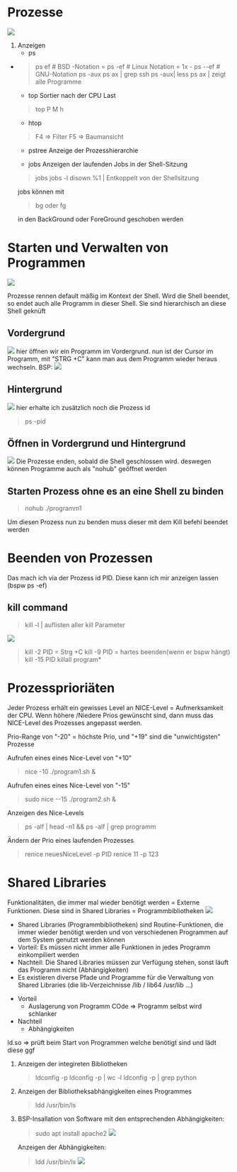 <h1>Prozesse</h1>

![](imgs/2020-06-29-14-40-34.png)

1. Anzeigen
   - ps
 - 
   > ps ef # BSD -Notation = 
   > ps -ef # Linux Notation = 1x -
   > ps --ef # GNU-Notation
   > ps -aux
   > ps ax | grep ssh
   > ps -aux| less
   > ps ax | zeigt alle Programme



   - top
   Sortier nach der CPU Last
   > top
   > P
   > M
   > h

   - htop
   > F4 => Filter 
   > F5 => Baumansicht

   - pstree
  Anzeige der Prozesshierarchie

   - jobs
  Anzeigen der laufenden Jobs in der Shell-Sitzung
    > jobs
    > jobs -l
    > disown %1 | Entkoppelt von der Shellsitzung

    jobs können mit 
    > bg
    oder 
    > fg

    in den BackGround oder ForeGround geschoben werden

# Starten und Verwalten von Programmen
![](imgs/2020-06-29-14-52-49.png)

Prozesse rennen default mäßig im Kontext der Shell. Wird die Shell beendet, so endet auch alle Programm in dieser Shell. Sie sind hierarchisch an diese Shell geknüft


## Vordergrund
![](imgs/2020-06-29-14-54-26.png)
hier öffnen wir ein Programm im Vordergrund. nun ist der Cursor im Programm, mit "STRG +C" kann man aus dem Programm wieder heraus wechseln. BSP:
![](imgs/2020-06-29-14-58-23.png)

## Hintergrund
![](imgs/2020-06-29-14-55-30.png)
hier erhalte ich zusätzlich noch die Prozess id
>ps -pid

## Öffnen in Vordergrund und Hintergrund
![](imgs/2020-06-29-15-01-57.png)
Die Prozesse enden, sobald die Shell geschlossen wird.
deswegen können Programme auch als "nohub" geöffnet werden

## Starten Prozess ohne es an eine Shell zu binden
>nohub ./programm1

Um diesen Prozess nun zu benden muss dieser mit dem Kill befehl beendet werden

# Beenden von Prozessen
Das mach ich via der Prozess id PID. Diese kann ich mir anzeigen lassen (bspw ps -ef)

## kill  command
> kill -l | auflisten aller kill Parameter

![](imgs/2020-06-29-16-16-01.png)
> kill -2 PID = Strg +C
> kill -9 PID = hartes beenden(wenn er bspw hängt)
> kill -15 PID
> killall program*

# Prozessprioriäten 
Jeder Prozess erhält ein gewisses Level an NICE-Level = Aufmerksamkeit der CPU. Wenn höhere /Niedere Prios gewünscht sind, dann muss das NICE-Level des Prozesses angepasst werden.

Prio-Range
von "-20" = höchste Prio, und "+19" sind die "unwichtigsten" Prozesse

Aufrufen eines eines Nice-Level von "+10"
>nice -10 ./program1.sh & 

Aufrufen eines eines Nice-Level von "-15"
>sudo nice --15 ./program2.sh & 

Anzeigen des Nice-Levels
> ps -alf | head -n1 && ps -alf | grep programm

Ändern der Prio eines laufenden Prozesses
> renice neuesNiceLevel -p PID
> renice 11 -p 123


# Shared Libraries

Funktionalitäten, die immer mal wieder benötigt werden = Externe Funktionen. Diese sind in Shared Libraries = Programmbibliotheken 
![](imgs/2020-06-29-16-41-05.png)


* Shared Libraries (Programmbibliotheken) sind Routine-Funktionen, die immer wieder
benötigt werden und von verschiedenen Programmen auf dem System genutzt werden
können
* Vorteil: Es müssen nicht immer alle Funktionen in jedes Programm einkompiliert werden
* Nachteil: Die Shared Libraries müssen zur Verfügung stehen, sonst läuft das Programm nicht
(Abhängigkeiten)
* Es existieren diverse Pfade und Programme für die Verwaltung von Shared Libraries
(die lib-Verzeichnisse /lib / lib64 /usr/lib ...)

- Vorteil
  - Auslagerung von Programm COde  => Programm selbst wird schlanker
- Nachteil
  - Abhängigkeiten

ld.so => prüft beim Start von Programmen welche benötigt sind und lädt diese ggf

1. Anzeigen der integireten Bibliotheken
    > ldconfig -p
    > ldconfig -p | wc -l
    > ldconfig -p | grep python

2. Anzeigen der Bibliotheksabhängigkeiten eines Programmes
   > ldd /usr/bin/ls

3. BSP-Insallation von Software mit den entsprechenden Abhängigkeiten:
    > sudo apt install apache2 
    ![](imgs/2020-06-29-17-00-57.png)

    Anzeigen der Abhängigkeiten:
    >ldd /usr/bin/ls
    ![](imgs/2020-06-29-17-01-50.png)









